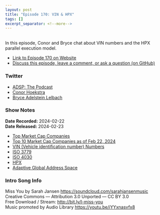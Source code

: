 ```yaml
---
layout: post
title: "Episode 170: VIN & HPX"
tags: []
excerpt_separator: <!--more-->
---
```


<div id="buzzsprout-player-14560697"></div><script src="https://www.buzzsprout.com/1501960/14560697-episode-170-vin-hpx.js?container_id=buzzsprout-player-14560697&player=small" type="text/javascript" charset="utf-8"></script>

<br>In this episode, Conor and Bryce chat about VIN numbers and the HPX parallel execution model.

<!--more-->

* [Link to Episode 170 on Website](https://adspthepodcast.com/2024/02/23/Episode-170.html)
* [Discuss this episode, leave a comment, or ask a question (on GitHub)](https://github.com/codereport/adsp2/discussions/62)

### Twitter
 
* [ADSP: The Podcast](https://twitter.com/adspthepodcast)
* [Conor Hoekstra](https://twitter.com/code_report)
* [Bryce Adelstein Lelbach](https://twitter.com/blelbach)

### Show Notes
 
**Date Recorded:** 2024-02-22 <br>
**Date Released:** 2024-02-23

* [Top Market Cap Companies](https://companiesmarketcap.com/)
* [Top 10 Market Cap Companies as of Feb 22, 2024](https://github.com/codereport/jello/assets/36027403/4286741d-98d4-4533-ad03-6bc22ce73500)
* [VIN (Vehicle identification number) Numbers](https://en.wikipedia.org/wiki/Vehicle_identification_number)
* [ISO 3779](https://www.iso.org/standard/52200.html)
* [ISO 4030](https://www.iso.org/standard/9721.html)
* [HPX](https://hpx.stellar-group.org/)
* [Adaptive Global Address Space](https://sc15.supercomputing.org/sites/all/themes/SC15images/doctoral_showcase/doc_files/drs125s2-file2.pdf)

<!--
Links for next week:

* [Forward Progress in C++ - Olivier Giroux - CppNorth 2022](https://www.youtube.com/watch?v=CuWM-OrPitw)
* [C++Now Conference](https://cppnow.org/)
* [ACCU Conference](https://accuconference.org/)
* [Upcoming C++ Conferences (from Reddit)](https://www.reddit.com/r/cpp/comments/1akhef6/news_from_upcoming_c_conferences/)
-->

### Intro Song Info
 
Miss You by Sarah Jansen https://soundcloud.com/sarahjansenmusic<br>
Creative Commons — Attribution 3.0 Unported — CC BY 3.0<br>
Free Download / Stream: http://bit.ly/l-miss-you<br>
Music promoted by Audio Library https://youtu.be/iYYxnasvfx8<br>
